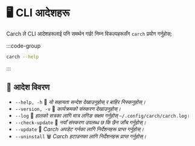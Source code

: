 # 🖥️ CLI आदेशहरू  

Carch ले CLI आदेशहरूलाई पनि समर्थन गर्छ! निम्न विकल्पहरूसँग `carch` प्रयोग गर्नुहोस्:  

:::code-group

```sh [⚙️ CLI]
carch --help
```

:::

## 🔧 आदेश विवरण

- `--help, -h` 📖 *यो सहायता सन्देश देखाउनुहोस् र बाहिर निस्कनुहोस्।*
- `--version, -v` 🔢 *कार्यक्रमको संस्करण देखाउनुहोस्।*
- `--log` 📝 *हालको सत्रका लागि मात्र लगिङ सक्षम गर्नुहोस्* `~/.config/carch/carch.log`।
- `--check-update` 📡 *नयाँ संस्करण उपलब्ध छ कि छैन जाँच गर्नुहोस्।*
- `--update` 🔄 *Carch अपडेट गर्नका लागि निर्देशनहरू प्राप्त गर्नुहोस्।*
- `--uninstall` 🗑️ *Carch हटाउनका लागि निर्देशनहरू प्राप्त गर्नुहोस्।*
